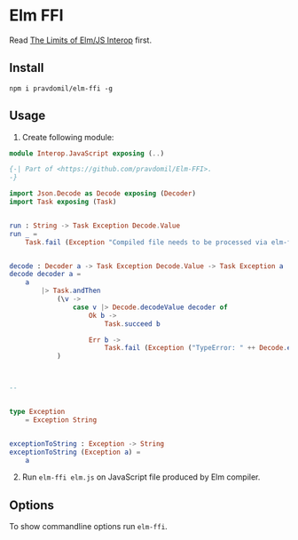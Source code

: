 # Elm FFI

Read [The Limits of Elm/JS Interop](https://guide.elm-lang.org/interop/limits.html) first.

## Install

`npm i pravdomil/elm-ffi -g`

## Usage

1. Create following module:

```elm
module Interop.JavaScript exposing (..)

{-| Part of <https://github.com/pravdomil/Elm-FFI>.
-}

import Json.Decode as Decode exposing (Decoder)
import Task exposing (Task)


run : String -> Task Exception Decode.Value
run _ =
    Task.fail (Exception "Compiled file needs to be processed via elm-ffi command.")


decode : Decoder a -> Task Exception Decode.Value -> Task Exception a
decode decoder a =
    a
        |> Task.andThen
            (\v ->
                case v |> Decode.decodeValue decoder of
                    Ok b ->
                        Task.succeed b

                    Err b ->
                        Task.fail (Exception ("TypeError: " ++ Decode.errorToString b))
            )



--


type Exception
    = Exception String


exceptionToString : Exception -> String
exceptionToString (Exception a) =
    a
```

2. Run `elm-ffi elm.js` on JavaScript file produced by Elm compiler.

## Options

To show commandline options run `elm-ffi`.
